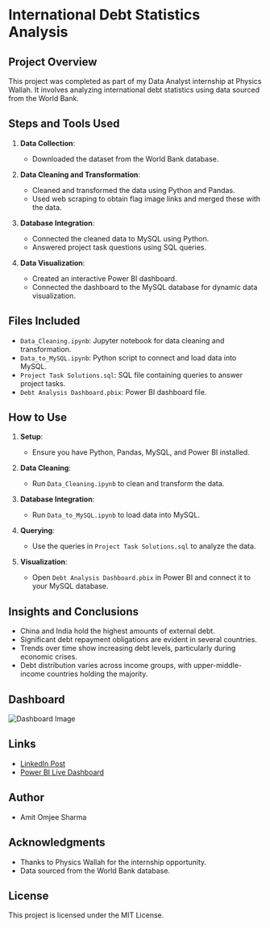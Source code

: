 # International Debt Statistics Analysis

## Project Overview
This project was completed as part of my Data Analyst internship at Physics Wallah. It involves analyzing international debt statistics using data sourced from the World Bank.

## Steps and Tools Used
1. **Data Collection**:
   - Downloaded the dataset from the World Bank database.

2. **Data Cleaning and Transformation**:
   - Cleaned and transformed the data using Python and Pandas.
   - Used web scraping to obtain flag image links and merged these with the data.

3. **Database Integration**:
   - Connected the cleaned data to MySQL using Python.
   - Answered project task questions using SQL queries.

4. **Data Visualization**:
   - Created an interactive Power BI dashboard.
   - Connected the dashboard to the MySQL database for dynamic data visualization.

## Files Included
- `Data_Cleaning.ipynb`: Jupyter notebook for data cleaning and transformation.
- `Data_to_MySQL.ipynb`: Python script to connect and load data into MySQL.
- `Project Task Solutions.sql`: SQL file containing queries to answer project tasks.
- `Debt Analysis Dashboard.pbix`: Power BI dashboard file.

## How to Use
1. **Setup**:
   - Ensure you have Python, Pandas, MySQL, and Power BI installed.

2. **Data Cleaning**:
   - Run `Data_Cleaning.ipynb` to clean and transform the data.

3. **Database Integration**:
   - Run `Data_to_MySQL.ipynb` to load data into MySQL.

4. **Querying**:
   - Use the queries in `Project Task Solutions.sql` to analyze the data.

5. **Visualization**:
   - Open `Debt Analysis Dashboard.pbix` in Power BI and connect it to your MySQL database.

## Insights and Conclusions
- China and India hold the highest amounts of external debt.
- Significant debt repayment obligations are evident in several countries.
- Trends over time show increasing debt levels, particularly during economic crises.
- Debt distribution varies across income groups, with upper-middle-income countries holding the majority.

## Dashboard
![Dashboard Image](link_to_dashboard_image)

## Links
- [LinkedIn Post](link_to_linkedin_post)
- [Power BI Live Dashboard](link_to_power_bi_live_dashboard)

## Author
- Amit Omjee Sharma

## Acknowledgments
- Thanks to Physics Wallah for the internship opportunity.
- Data sourced from the World Bank database.

## License
This project is licensed under the MIT License.
